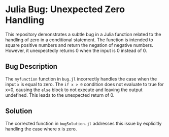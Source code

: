 # Julia Bug: Unexpected Zero Handling

This repository demonstrates a subtle bug in a Julia function related to the handling of zero in a conditional statement. The function is intended to square positive numbers and return the negation of negative numbers. However, it unexpectedly returns 0 when the input is 0 instead of 0.

## Bug Description
The `myfunction` function in `bug.jl` incorrectly handles the case when the input `x` is equal to zero. The `if x > 0` condition does not evaluate to true for x=0, causing the `else` block to not execute and leaving the output undefined.   This leads to the unexpected return of 0.

## Solution
The corrected function in `bugSolution.jl` addresses this issue by explicitly handling the case where x is zero.
